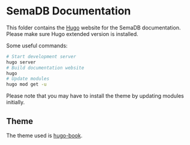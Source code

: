 # SemaDB Documentation

This folder contains the [Hugo](https://gohugo.io/) website for the SemaDB documentation. Please make sure Hugo extended version is installed.

Some useful commands:

```bash
# Start development server
hugo server
# Build documentation website
hugo
# Update modules
hugo mod get -u
```

Please note that you may have to install the theme by updating modules initially.

## Theme

The theme used is [hugo-book](https://github.com/alex-shpak/hugo-book).
